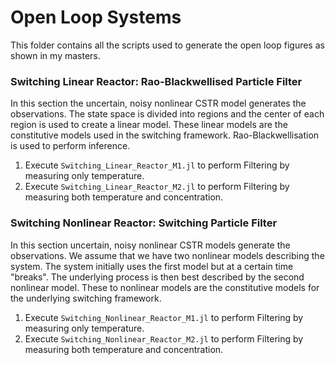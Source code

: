 # Open Loop Systems

This folder contains all the scripts used to generate the open loop figures as shown in my masters.

### Switching Linear Reactor: Rao-Blackwellised Particle Filter

In this section the uncertain, noisy nonlinear CSTR model generates the observations. The state space is divided into regions and the center of each region is used to create a linear model. These linear models are the constitutive models used in the switching framework. Rao-Blackwellisation is used to perform inference.

1. Execute `Switching_Linear_Reactor_M1.jl` to perform Filtering by measuring only temperature.
2. Execute `Switching_Linear_Reactor_M2.jl` to perform Filtering by measuring both temperature and concentration.

### Switching Nonlinear Reactor: Switching Particle Filter

In this section uncertain, noisy nonlinear CSTR models generate the observations. We assume that we have two nonlinear models describing the system. The system initially uses the first model but at a certain time "breaks". The underlying process is then best described by the second nonlinear model. These to nonlinear models are the constitutive models for the underlying switching framework.

1. Execute `Switching_Nonlinear_Reactor_M1.jl` to perform Filtering by measuring only temperature.
2. Execute `Switching_Nonlinear_Reactor_M2.jl` to perform Filtering by measuring both temperature and concentration.
